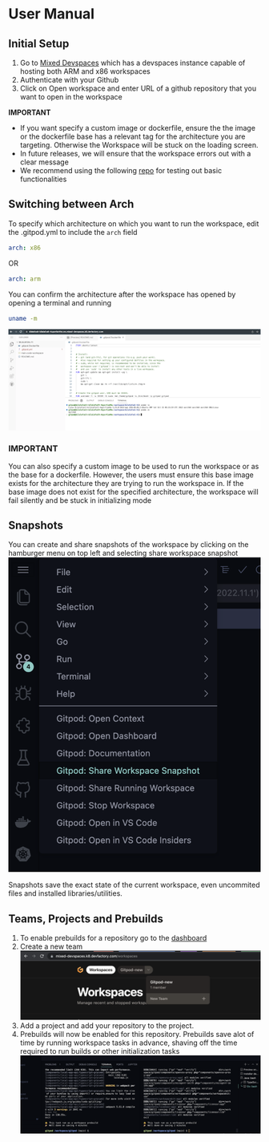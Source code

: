 # User Manual

## Initial Setup
1. Go to [Mixed Devspaces](https://mixed-devspaces.k8.devfactory.com/) which has a devspaces instance capable of hosting both ARM and x86 workspaces
2. Authenticate with your Github
3. Click on Open workspace and enter URL of a github repository that you want to open in the workspace

**IMPORTANT**
- If you want specify a custom image or dockerfile, ensure the the image or the dockerfile base has a relevant tag for the architecture you are targeting. Otherwise the Workspace will be stuck on the loading screen.
- In future releases, we will ensure that the workspace errors out with a clear message 
- We recommend using the following [repo](https://github.com/bilalafzal-ti/bilalafzal-ti) for testing out basic functionalities

## Switching between Arch
To specify which architecture on which you want to run the workspace, edit the .gitpod.yml to include the `arch` field

```yaml
arch: x86
```
OR
```yaml
arch: arm
```

You can confirm the architecture after the workspace has opened by opening a terminal and running
```bash
uname -m
```
![Architecture output](images/arch.png)

### **IMPORTANT**

You can also specify a custom image to be used to run the workspace or as the base for a dockerfile. However, the users must ensure this base image exists for the architecture they are trying to run the workspace in. If the base image does not exist for the specified architecture, the workspace will fail silently and be stuck in initializing mode

## Snapshots
You can create and share snapshots of the workspace by clicking on the hamburger menu on top left and selecting share workspace snapshot
![Snapshot Image](images/snapshots.png)

Snapshots save the exact state of the current workspace, even uncommited files and installed libraries/utilities.

## Teams, Projects and Prebuilds
1. To enable prebuilds for a repository go to the [dashboard](https://mixed-devspaces.k8.devfactory.com/workspaces)
2. Create a new team
![Create Team](images/team.png)
3. Add a project and add your repository to the project.
4. Prebuilds will now be enabled for this repository. Prebuilds save alot of time by running workspace tasks in advance, shaving off the time required to run builds or other initialization tasks
![Prebuilds](images/prebuilds.png)
